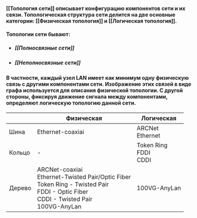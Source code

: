 #### **[[Топология сети]]** описывает конфигурацию компонентов сети и их связи. Топологическая структура сети делится на две основные категории: [[Физическая топология]] и [[Логическая топология]].
#### Топологии сети бывают:
- ##### [[Полносвязные сети]] 
- ##### [[Неполносвязные сети]]
#### В частности, каждый узел LAN имеет как минимум одну физическую связь с другими компонентами сети. Изображение этих связей в виде графа используется для описания физической топологии. С другой стороны, фиксируя движение сигнала между компонентами, определяют логическую топологию данной сети.

|        | Физическая                                                                                                                                     | Логическая                 |
| ------ | ---------------------------------------------------------------------------------------------------------------------------------------------- | -------------------------- |
| Шина   | Ethernet-coaxiai                                                                                                                               | ARCNet<br>Ethernet         |
| Кольцо | -                                                                                                                                              | Token Ring<br>FDDI<br>CDDI |
| Дерево | ARCNet-coaxiai<br>Ethernet-Twisted Pair/Optic Fiber<br>Token Ring - Twisted Pair<br>FDDI - Optic Fiber<br>CDDI -  Twisted Pair<br>100VG-AnyLan | 100VG-AnyLan               |


